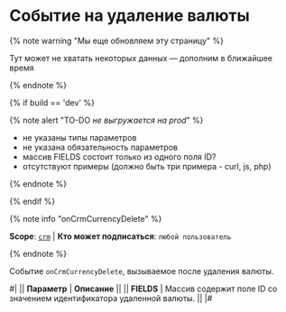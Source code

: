 # Событие на удаление валюты

{% note warning "Мы еще обновляем эту страницу" %}

Тут может не хватать некоторых данных — дополним в ближайшее время

{% endnote %}

{% if build == 'dev' %}

{% note alert "TO-DO _не выгружается на prod_" %}

- не указаны типы параметров
- не указана обязательность параметров
- массив FIELDS состоит только из одного поля ID?
- отсутствуют примеры (должно быть три примера - curl, js, php)

{% endnote %}

{% endif %}

{% note info "onCrmCurrencyDelete" %}

**Scope**: [`crm`](../../../scopes/permissions.md) | **Кто может подписаться**: `любой пользователь`

{% endnote %}

Событие `onCrmCurrencyDelete`, вызываемое после удаления валюты.

#|
|| **Параметр** | **Описание** ||
|| **FIELDS** | Массив содержит поле ID со значением идентификатора удаленной валюты. ||
|#